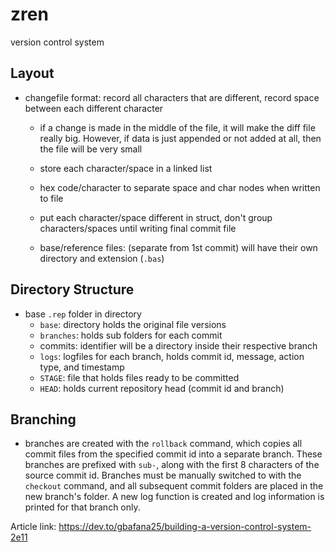 # zren 
version control system

## Layout

- changefile format: record all characters that are different, record space between each different character
	- if a change is made in the middle of the file, it will make the diff file really big. However, if data is just appended or not added at all, then the file will be very small
	- store each character/space in a linked list
	- hex code/character to separate space and char nodes when written to file
	- put each character/space different in struct, don't group characters/spaces until writing final commit file

	- base/reference files: (separate from 1st commit) will have their own directory and extension (`.bas`)
	
## Directory Structure
- base `.rep` folder in directory
	- `base`: directory holds the original file versions
	- `branches`: holds sub folders for each commit 
	- commits: identifier will be a directory inside their respective branch
	- `logs`: logfiles for each branch, holds commit id, message, action type, and timestamp 
	- `STAGE`: file that holds files ready to be committed
	- `HEAD`: holds current repository head (commit id and branch) 

## Branching
- branches are created with the `rollback` command, which copies all commit files from the specified commit id into a separate branch. These branches are prefixed with `sub-`, along with the first 8 characters of the source commit id. Branches must be manually switched to with the `checkout` command, and all subsequent commit folders are placed in the new branch's folder. A new log function is created and  log information is printed for that branch only.

Article link: https://dev.to/gbafana25/building-a-version-control-system-2e11
